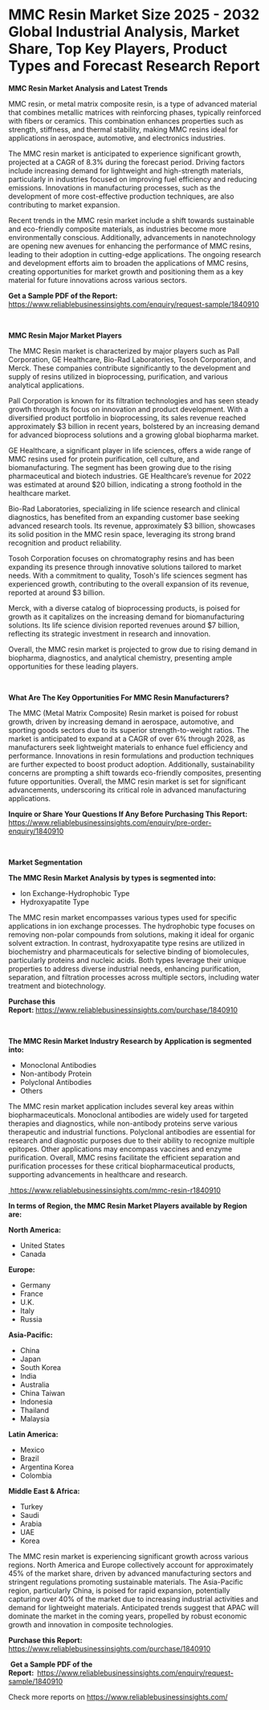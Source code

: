 <p><h1>MMC Resin Market Size 2025 - 2032 Global Industrial Analysis, Market Share, Top Key Players, Product Types and Forecast Research Report</h1></p><p><strong>MMC Resin Market Analysis and Latest Trends</strong></p>
<p><p>MMC resin, or metal matrix composite resin, is a type of advanced material that combines metallic matrices with reinforcing phases, typically reinforced with fibers or ceramics. This combination enhances properties such as strength, stiffness, and thermal stability, making MMC resins ideal for applications in aerospace, automotive, and electronics industries.</p><p>The MMC resin market is anticipated to experience significant growth, projected at a CAGR of 8.3% during the forecast period. Driving factors include increasing demand for lightweight and high-strength materials, particularly in industries focused on improving fuel efficiency and reducing emissions. Innovations in manufacturing processes, such as the development of more cost-effective production techniques, are also contributing to market expansion.</p><p>Recent trends in the MMC resin market include a shift towards sustainable and eco-friendly composite materials, as industries become more environmentally conscious. Additionally, advancements in nanotechnology are opening new avenues for enhancing the performance of MMC resins, leading to their adoption in cutting-edge applications. The ongoing research and development efforts aim to broaden the applications of MMC resins, creating opportunities for market growth and positioning them as a key material for future innovations across various sectors.</p></p>
<p><strong>Get a Sample PDF of the Report:&nbsp;</strong> <a href="https://www.reliablebusinessinsights.com/enquiry/request-sample/1840910?utm_campaign=3494&utm_medium=2&utm_source=Github&utm_content=ia&utm_term=01042025&utm_id=mmc-resin">https://www.reliablebusinessinsights.com/enquiry/request-sample/1840910</a></p>
<p>&nbsp;</p>
<p><strong>MMC Resin Major Market Players</strong></p>
<p><p>The MMC Resin market is characterized by major players such as Pall Corporation, GE Healthcare, Bio-Rad Laboratories, Tosoh Corporation, and Merck. These companies contribute significantly to the development and supply of resins utilized in bioprocessing, purification, and various analytical applications.</p><p>Pall Corporation is known for its filtration technologies and has seen steady growth through its focus on innovation and product development. With a diversified product portfolio in bioprocessing, its sales revenue reached approximately $3 billion in recent years, bolstered by an increasing demand for advanced bioprocess solutions and a growing global biopharma market.</p><p>GE Healthcare, a significant player in life sciences, offers a wide range of MMC resins used for protein purification, cell culture, and biomanufacturing. The segment has been growing due to the rising pharmaceutical and biotech industries. GE Healthcare’s revenue for 2022 was estimated at around $20 billion, indicating a strong foothold in the healthcare market.</p><p>Bio-Rad Laboratories, specializing in life science research and clinical diagnostics, has benefited from an expanding customer base seeking advanced research tools. Its revenue, approximately $3 billion, showcases its solid position in the MMC resin space, leveraging its strong brand recognition and product reliability.</p><p>Tosoh Corporation focuses on chromatography resins and has been expanding its presence through innovative solutions tailored to market needs. With a commitment to quality, Tosoh's life sciences segment has experienced growth, contributing to the overall expansion of its revenue, reported at around $3 billion.</p><p>Merck, with a diverse catalog of bioprocessing products, is poised for growth as it capitalizes on the increasing demand for biomanufacturing solutions. Its life science division reported revenues around $7 billion, reflecting its strategic investment in research and innovation.</p><p>Overall, the MMC resin market is projected to grow due to rising demand in biopharma, diagnostics, and analytical chemistry, presenting ample opportunities for these leading players.</p></p>
<p>&nbsp;</p>
<p><strong>What Are The Key Opportunities For MMC Resin Manufacturers?</strong></p>
<p><p>The MMC (Metal Matrix Composite) Resin market is poised for robust growth, driven by increasing demand in aerospace, automotive, and sporting goods sectors due to its superior strength-to-weight ratios. The market is anticipated to expand at a CAGR of over 6% through 2028, as manufacturers seek lightweight materials to enhance fuel efficiency and performance. Innovations in resin formulations and production techniques are further expected to boost product adoption. Additionally, sustainability concerns are prompting a shift towards eco-friendly composites, presenting future opportunities. Overall, the MMC resin market is set for significant advancements, underscoring its critical role in advanced manufacturing applications.</p></p>
<p><strong>Inquire or Share Your Questions If Any Before Purchasing This Report:</strong> <a href="https://www.reliablebusinessinsights.com/enquiry/pre-order-enquiry/1840910?utm_campaign=3494&utm_medium=2&utm_source=Github&utm_content=ia&utm_term=01042025&utm_id=mmc-resin">https://www.reliablebusinessinsights.com/enquiry/pre-order-enquiry/1840910</a></p>
<p>&nbsp;</p>
<p><strong>Market Segmentation</strong></p>
<p><strong>The MMC Resin Market Analysis by types is segmented into:</strong></p>
<p><ul><li>Ion Exchange-Hydrophobic Type</li><li>Hydroxyapatite Type</li></ul></p>
<p><p>The MMC resin market encompasses various types used for specific applications in ion exchange processes. The hydrophobic type focuses on removing non-polar compounds from solutions, making it ideal for organic solvent extraction. In contrast, hydroxyapatite type resins are utilized in biochemistry and pharmaceuticals for selective binding of biomolecules, particularly proteins and nucleic acids. Both types leverage their unique properties to address diverse industrial needs, enhancing purification, separation, and filtration processes across multiple sectors, including water treatment and biotechnology.</p></p>
<p><strong>Purchase this Report:&nbsp;</strong><a href="https://www.reliablebusinessinsights.com/purchase/1840910?utm_campaign=3494&utm_medium=2&utm_source=Github&utm_content=ia&utm_term=01042025&utm_id=mmc-resin">https://www.reliablebusinessinsights.com/purchase/1840910</a></p>
<p>&nbsp;</p>
<p><strong>The MMC Resin Market Industry Research by Application is segmented into:</strong></p>
<p><ul><li>Monoclonal Antibodies</li><li>Non-antibody Protein</li><li>Polyclonal Antibodies</li><li>Others</li></ul></p>
<p><p>The MMC resin market application includes several key areas within biopharmaceuticals. Monoclonal antibodies are widely used for targeted therapies and diagnostics, while non-antibody proteins serve various therapeutic and industrial functions. Polyclonal antibodies are essential for research and diagnostic purposes due to their ability to recognize multiple epitopes. Other applications may encompass vaccines and enzyme purification. Overall, MMC resins facilitate the efficient separation and purification processes for these critical biopharmaceutical products, supporting advancements in healthcare and research.</p></p>
<p><a href="https://www.reliablebusinessinsights.com/mmc-resin-r1840910?utm_campaign=3494&utm_medium=2&utm_source=Github&utm_content=ia&utm_term=01042025&utm_id=mmc-resin">&nbsp;https://www.reliablebusinessinsights.com/mmc-resin-r1840910</a></p>
<p><strong>In terms of Region, the MMC Resin Market Players available by Region are:</strong></p>
<p>
    <p> <strong> North America: </strong>
        <ul>
            <li>United States</li>
            <li>Canada</li>
        </ul>
        </p> 
    <p> <strong> Europe: </strong>
        <ul>
            <li>Germany</li>
            <li>France</li>
            <li>U.K.</li>
            <li>Italy</li>
            <li>Russia</li>
        </ul>
        </p> 
    <p> <strong> Asia-Pacific: </strong>
        <ul>
            <li>China</li>
            <li>Japan</li>
            <li>South Korea</li>
            <li>India</li>
            <li>Australia</li>
            <li>China Taiwan</li>
            <li>Indonesia</li>
            <li>Thailand</li>
            <li>Malaysia</li>
        </ul>
        </p> 
    <p> <strong> Latin America: </strong>
        <ul>
            <li>Mexico</li>
            <li>Brazil</li>
            <li>Argentina Korea</li>
            <li>Colombia</li>
        </ul>
        </p> 
    <p> <strong> Middle East & Africa: </strong>
        <ul>
            <li>Turkey</li>
            <li>Saudi</li>
            <li>Arabia</li>
            <li>UAE</li>
            <li>Korea</li>
        </ul>
    </p>
    </p>
<p><p>The MMC resin market is experiencing significant growth across various regions. North America and Europe collectively account for approximately 45% of the market share, driven by advanced manufacturing sectors and stringent regulations promoting sustainable materials. The Asia-Pacific region, particularly China, is poised for rapid expansion, potentially capturing over 40% of the market due to increasing industrial activities and demand for lightweight materials. Anticipated trends suggest that APAC will dominate the market in the coming years, propelled by robust economic growth and innovation in composite technologies.</p></p>
<p><strong>Purchase this Report: </strong><a href="https://www.reliablebusinessinsights.com/purchase/1840910?utm_campaign=3494&utm_medium=2&utm_source=Github&utm_content=ia&utm_term=01042025&utm_id=mmc-resin">https://www.reliablebusinessinsights.com/purchase/1840910</a></p>
<p>&nbsp;<strong>Get a Sample PDF of the Report:&nbsp;&nbsp;</strong><a href="https://www.reliablebusinessinsights.com/enquiry/request-sample/1840910?utm_campaign=3494&utm_medium=2&utm_source=Github&utm_content=ia&utm_term=01042025&utm_id=mmc-resin">https://www.reliablebusinessinsights.com/enquiry/request-sample/1840910</a></p>
<p><strong></strong></p>
<p>Check more reports on <a href="https://www.reliablebusinessinsights.com/?utm_campaign=3494&utm_medium=2&utm_source=Github&utm_content=ia&utm_term=01042025&utm_id=mmc-resin">https://www.reliablebusinessinsights.com/</a></p>